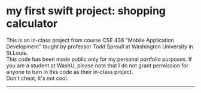 # my first swift project: shopping calculator
This is an in-class project from course CSE 438 "Mobile Application Development" taught by professor Todd Sproull at Washington University in St.Louis.<br>
This code has been made public only for my personal portfolio purposes. If you are a student at WashU, please note that I do not grant permission for anyone to turn in this code as their in-class project.<br>
Don't cheat, it's not cool.

---

